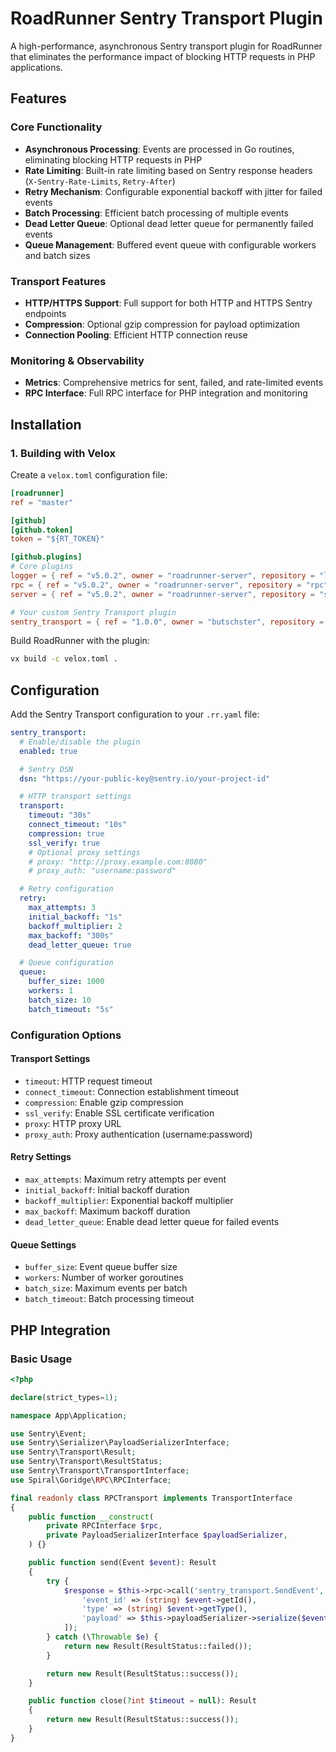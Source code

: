 # RoadRunner Sentry Transport Plugin

A high-performance, asynchronous Sentry transport plugin for RoadRunner that eliminates the performance impact of
blocking HTTP requests in PHP applications.

## Features

### Core Functionality

- **Asynchronous Processing**: Events are processed in Go routines, eliminating blocking HTTP requests in PHP
- **Rate Limiting**: Built-in rate limiting based on Sentry response headers (`X-Sentry-Rate-Limits`, `Retry-After`)
- **Retry Mechanism**: Configurable exponential backoff with jitter for failed events
- **Batch Processing**: Efficient batch processing of multiple events
- **Dead Letter Queue**: Optional dead letter queue for permanently failed events
- **Queue Management**: Buffered event queue with configurable workers and batch sizes

### Transport Features

- **HTTP/HTTPS Support**: Full support for both HTTP and HTTPS Sentry endpoints
- **Compression**: Optional gzip compression for payload optimization
- **Connection Pooling**: Efficient HTTP connection reuse

### Monitoring & Observability

- **Metrics**: Comprehensive metrics for sent, failed, and rate-limited events
- **RPC Interface**: Full RPC interface for PHP integration and monitoring

## Installation

### 1. Building with Velox

Create a `velox.toml` configuration file:

```toml
[roadrunner]
ref = "master"

[github]
[github.token]
token = "${RT_TOKEN}"

[github.plugins]
# Core plugins
logger = { ref = "v5.0.2", owner = "roadrunner-server", repository = "logger" }
rpc = { ref = "v5.0.2", owner = "roadrunner-server", repository = "rpc" }
server = { ref = "v5.0.2", owner = "roadrunner-server", repository = "server" }

# Your custom Sentry Transport plugin
sentry_transport = { ref = "1.0.0", owner = "butschster", repository = "rr-sentry-transport" }
```

Build RoadRunner with the plugin:

```bash
vx build -c velox.toml .
```

## Configuration

Add the Sentry Transport configuration to your `.rr.yaml` file:

```yaml
sentry_transport:
  # Enable/disable the plugin
  enabled: true

  # Sentry DSN
  dsn: "https://your-public-key@sentry.io/your-project-id"

  # HTTP transport settings
  transport:
    timeout: "30s"
    connect_timeout: "10s"
    compression: true
    ssl_verify: true
    # Optional proxy settings
    # proxy: "http://proxy.example.com:8080"
    # proxy_auth: "username:password"

  # Retry configuration
  retry:
    max_attempts: 3
    initial_backoff: "1s"
    backoff_multiplier: 2
    max_backoff: "300s"
    dead_letter_queue: true

  # Queue configuration
  queue:
    buffer_size: 1000
    workers: 1
    batch_size: 10
    batch_timeout: "5s"
```

### Configuration Options

#### Transport Settings

- `timeout`: HTTP request timeout
- `connect_timeout`: Connection establishment timeout
- `compression`: Enable gzip compression
- `ssl_verify`: Enable SSL certificate verification
- `proxy`: HTTP proxy URL
- `proxy_auth`: Proxy authentication (username:password)

#### Retry Settings

- `max_attempts`: Maximum retry attempts per event
- `initial_backoff`: Initial backoff duration
- `backoff_multiplier`: Exponential backoff multiplier
- `max_backoff`: Maximum backoff duration
- `dead_letter_queue`: Enable dead letter queue for failed events

#### Queue Settings

- `buffer_size`: Event queue buffer size
- `workers`: Number of worker goroutines
- `batch_size`: Maximum events per batch
- `batch_timeout`: Batch processing timeout

## PHP Integration

### Basic Usage

```php
<?php

declare(strict_types=1);

namespace App\Application;

use Sentry\Event;
use Sentry\Serializer\PayloadSerializerInterface;
use Sentry\Transport\Result;
use Sentry\Transport\ResultStatus;
use Sentry\Transport\TransportInterface;
use Spiral\Goridge\RPC\RPCInterface;

final readonly class RPCTransport implements TransportInterface
{
    public function __construct(
        private RPCInterface $rpc,
        private PayloadSerializerInterface $payloadSerializer,
    ) {}

    public function send(Event $event): Result
    {
        try {
            $response = $this->rpc->call('sentry_transport.SendEvent', [
                'event_id' => (string) $event->getId(),
                'type' => (string) $event->getType(),
                'payload' => $this->payloadSerializer->serialize($event),
            ]);
        } catch (\Throwable $e) {
            return new Result(ResultStatus::failed());
        }

        return new Result(ResultStatus::success());
    }

    public function close(?int $timeout = null): Result
    {
        return new Result(ResultStatus::success());
    }
}
```

